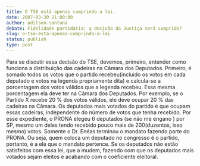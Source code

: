 ```yaml
---
title: O TSE está apenas cumprindo a lei.
date: 2007-03-30 21:00:00
author: adilson.santana
debate: Fidelidade partidária: a decisão da Justiça será cumprida?
slug: o-tse-esta-apenas-cumprindo-a-lei
status: publish 
type: post
---
```


Para se discutir essa decisão do TSE, devemos, primeiro, entender como funciona a distribuição das cadeiras na Câmara dos Deputados. Primeiro, é somado todos os votos que o partido recebeu(incluido os votos em cada deputado e votos na legenda propriamente dita) e calcula-se a porcentagem dos votos válidos que a legenda recebeu. Essa mesma porcentagem ela deve ter na Câmara dos Deputados. Por exemplo, se o Partido X recebe 20 % dos votos válidos, ele deve ocupar 20 % das cadeiras na Câmara. Os deputados mais votados do partido é que ocupam essas cadeiras, independente do número de votos que tenha recebido. Por esse expediente, o PRONA elegeu 6 deputados (se não me engano ) por SP, mesmo um deles tendo recebido pouco mais de 200(duzentos, isso mesmo) votos. Somente o Dr. Enéas terminou o mandato fazendo parte do PRONA. Ou seja, quem coloca um deputado no congresso é o partido, portanto, é a ele que o mandato pertence. Se os deputados não estão satisfeitos com essa lei, que a mudem, fazendo com que os deputados mais votados sejam eleitos e acabando com o coeficiente eleitoral.
